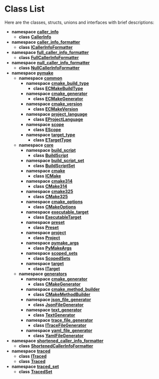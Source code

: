 # Class List

Here are the classes, structs, unions and interfaces with brief descriptions:


* **namespace** [**caller\_info**](namespacecaller__info.md)   
  * **class** [**CallerInfo**](classcaller__info_1_1CallerInfo.md)   
* **namespace** [**caller\_info\_formatter**](namespacecaller__info__formatter.md)   
  * **class** [**ICallerInfoFormatter**](classcaller__info__formatter_1_1ICallerInfoFormatter.md)   
* **namespace** [**full\_caller\_info\_formatter**](namespacefull__caller__info__formatter.md)   
  * **class** [**FullCallerInfoFormatter**](classfull__caller__info__formatter_1_1FullCallerInfoFormatter.md)   
* **namespace** [**null\_caller\_info\_formatter**](namespacenull__caller__info__formatter.md)   
  * **class** [**NullCallerInfoFormatter**](classnull__caller__info__formatter_1_1NullCallerInfoFormatter.md)   
* **namespace** [**pymake**](namespacepymake.md)   
  * **namespace** [**common**](namespacepymake_1_1common.md)   
    * **namespace** [**cmake\_build\_type**](namespacepymake_1_1common_1_1cmake__build__type.md)   
      * **class** [**ECMakeBuildType**](classpymake_1_1common_1_1cmake__build__type_1_1ECMakeBuildType.md)   
    * **namespace** [**cmake\_generator**](namespacepymake_1_1common_1_1cmake__generator.md)   
      * **class** [**ECMakeGenerator**](classpymake_1_1common_1_1cmake__generator_1_1ECMakeGenerator.md)   
    * **namespace** [**cmake\_version**](namespacepymake_1_1common_1_1cmake__version.md)   
      * **class** [**ECMakeVersion**](classpymake_1_1common_1_1cmake__version_1_1ECMakeVersion.md)   
    * **namespace** [**project\_language**](namespacepymake_1_1common_1_1project__language.md)   
      * **class** [**EProjectLanguage**](classpymake_1_1common_1_1project__language_1_1EProjectLanguage.md)   
    * **namespace** [**scope**](namespacepymake_1_1common_1_1scope.md)   
      * **class** [**EScope**](classpymake_1_1common_1_1scope_1_1EScope.md)   
    * **namespace** [**target\_type**](namespacepymake_1_1common_1_1target__type.md)   
      * **class** [**ETargetType**](classpymake_1_1common_1_1target__type_1_1ETargetType.md)   
  * **namespace** [**core**](namespacepymake_1_1core.md)   
    * **namespace** [**build\_script**](namespacepymake_1_1core_1_1build__script.md)   
      * **class** [**BuildScript**](classpymake_1_1core_1_1build__script_1_1BuildScript.md) 
    * **namespace** [**build\_script\_set**](namespacepymake_1_1core_1_1build__script__set.md)   
      * **class** [**BuildScriptSet**](classpymake_1_1core_1_1build__script__set_1_1BuildScriptSet.md)   
    * **namespace** [**cmake**](namespacepymake_1_1core_1_1cmake.md)   
      * **class** [**ICMake**](classpymake_1_1core_1_1cmake_1_1ICMake.md)   
    * **namespace** [**cmake314**](namespacepymake_1_1core_1_1cmake314.md)   
      * **class** [**CMake314**](classpymake_1_1core_1_1cmake314_1_1CMake314.md)   
    * **namespace** [**cmake325**](namespacepymake_1_1core_1_1cmake325.md)   
      * **class** [**CMake325**](classpymake_1_1core_1_1cmake325_1_1CMake325.md)   
    * **namespace** [**cmake\_options**](namespacepymake_1_1core_1_1cmake__options.md)   
      * **class** [**CMakeOptions**](classpymake_1_1core_1_1cmake__options_1_1CMakeOptions.md) 
    * **namespace** [**executable\_target**](namespacepymake_1_1core_1_1executable__target.md)   
      * **class** [**ExecutableTarget**](classpymake_1_1core_1_1executable__target_1_1ExecutableTarget.md)   
    * **namespace** [**preset**](namespacepymake_1_1core_1_1preset.md)   
      * **class** [**Preset**](classpymake_1_1core_1_1preset_1_1Preset.md)   
    * **namespace** [**project**](namespacepymake_1_1core_1_1project.md)   
      * **class** [**Project**](classpymake_1_1core_1_1project_1_1Project.md)   
    * **namespace** [**pymake\_args**](namespacepymake_1_1core_1_1pymake__args.md)   
      * **class** [**PyMakeArgs**](classpymake_1_1core_1_1pymake__args_1_1PyMakeArgs.md)   
    * **namespace** [**scoped\_sets**](namespacepymake_1_1core_1_1scoped__sets.md)   
      * **class** [**ScopedSets**](classpymake_1_1core_1_1scoped__sets_1_1ScopedSets.md)   
    * **namespace** [**target**](namespacepymake_1_1core_1_1target.md)   
      * **class** [**ITarget**](classpymake_1_1core_1_1target_1_1ITarget.md)   
  * **namespace** [**generators**](namespacepymake_1_1generators.md)   
    * **namespace** [**cmake\_generator**](namespacepymake_1_1generators_1_1cmake__generator.md)   
      * **class** [**CMakeGenerator**](classpymake_1_1generators_1_1cmake__generator_1_1CMakeGenerator.md)   
    * **namespace** [**cmake\_method\_builder**](namespacepymake_1_1generators_1_1cmake__method__builder.md)   
      * **class** [**CMakeMethodBuilder**](classpymake_1_1generators_1_1cmake__method__builder_1_1CMakeMethodBuilder.md)   
    * **namespace** [**json\_file\_generator**](namespacepymake_1_1generators_1_1json__file__generator.md)   
      * **class** [**JsonFileGenerator**](classpymake_1_1generators_1_1json__file__generator_1_1JsonFileGenerator.md)   
    * **namespace** [**text\_generator**](namespacepymake_1_1generators_1_1text__generator.md)   
      * **class** [**TextGenerator**](classpymake_1_1generators_1_1text__generator_1_1TextGenerator.md)   
    * **namespace** [**trace\_file\_generator**](namespacepymake_1_1generators_1_1trace__file__generator.md)   
      * **class** [**ITraceFileGenerator**](classpymake_1_1generators_1_1trace__file__generator_1_1ITraceFileGenerator.md)   
    * **namespace** [**yaml\_file\_generator**](namespacepymake_1_1generators_1_1yaml__file__generator.md)   
      * **class** [**YamlFileGenerator**](classpymake_1_1generators_1_1yaml__file__generator_1_1YamlFileGenerator.md)   
* **namespace** [**shortened\_caller\_info\_formatter**](namespaceshortened__caller__info__formatter.md)   
  * **class** [**ShortenedCallerInfoFormatter**](classshortened__caller__info__formatter_1_1ShortenedCallerInfoFormatter.md)   
* **namespace** [**traced**](namespacetraced.md)   
  * **class** [**ITraced**](classtraced_1_1ITraced.md)   
  * **class** [**Traced**](classtraced_1_1Traced.md)   
* **namespace** [**traced\_set**](namespacetraced__set.md)   
  * **class** [**TracedSet**](classtraced__set_1_1TracedSet.md)   